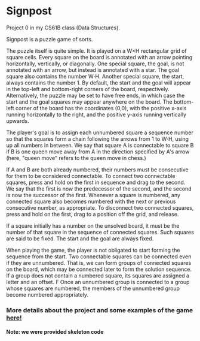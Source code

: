 # Signpost
Project 0 in my CS61B class (Data Structures). 

Signpost is a puzzle game of sorts. 

The puzzle itself is quite simple. It is played on a W×H rectangular grid of square cells. Every square on the board is annotated with an arrow pointing horizontally, vertically, or diagonally. One special square, the goal, is not annotated with an arrow, but instead is annotated with a star. The goal square also contains the number W⋅H. Another special square, the start, always contains the number 1. By default, the start and the goal will appear in the top-left and bottom-right corners of the board, respectively. Alternatively, the puzzle may be set to have free ends, in which case the start and the goal squares may appear anywhere on the board. The bottom-left corner of the board has the coordinates (0,0), with the positive x-axis running horizontally to the right, and the positive y-axis running vertically upwards.

The player's goal is to assign each unnumbered square a sequence number so that the squares form a chain following the arrows from 1 to W⋅H, using up all numbers in between. We say that square A is connectable to square B if B is one queen move away from A in the direction specified by A's arrow (here, "queen move" refers to the queen move in chess.) 

If A and B are both already numbered, their numbers must be consecutive for them to be considered connectable. To connect two connectable squares, press and hold on the first in sequence and drag to the second. We say that the first is now the predecessor of the second, and the second is now the successor of the first. Whenever a square is numbered, any connected square also becomes numbered with the next or previous consecutive number, as appropriate. To disconnect two connected squares, press and hold on the first, drag to a position off the grid, and release.

If a square initially has a number on the unsolved board, it must be the number of that square in the sequence of connected squares. Such squares are said to be fixed. The start and the goal are always fixed.

When playing the game, the player is not obligated to start forming the sequence from the start. Two connectable squares can be connected even if they are unnumbered. That is, we can form groups of connected squares on the board, which may be connected later to form the solution sequence. If a group does not contain a numbered square, its squares are assigned a letter and an offset. F Once an unnumbered group is connected to a group whose squares are numbered, the members of the unnumbered group become numbered appropriately.

### More details about the project and some examples of the game [here!](https://inst.eecs.berkeley.edu/~cs61b/sp20/materials/proj/proj0/index.html)
#### Note: we were provided skeleton code

